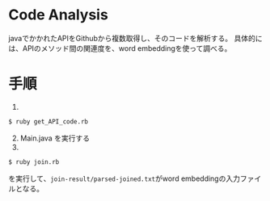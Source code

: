 # Code Analysis

javaでかかれたAPIをGithubから複数取得し、そのコードを解析する。
具体的には、APIのメソッド間の関連度を、word embeddingを使って調べる。

# 手順
1. 
```bash
$ ruby get_API_code.rb
```

2. Main.java を実行する
3. 
```bash
$ ruby join.rb
```
を実行して、`join-result/parsed-joined.txt`がword embeddingの入力ファイルとなる。